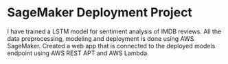 # SageMaker Deployment Project

I have trained a LSTM model for sentiment analysis of IMDB reviews. All the data preprocessing, modeling and deployment is done using AWS SageMaker. Created a web app that is connected to the deployed models endpoint using AWS REST APT and AWS Lambda. 
